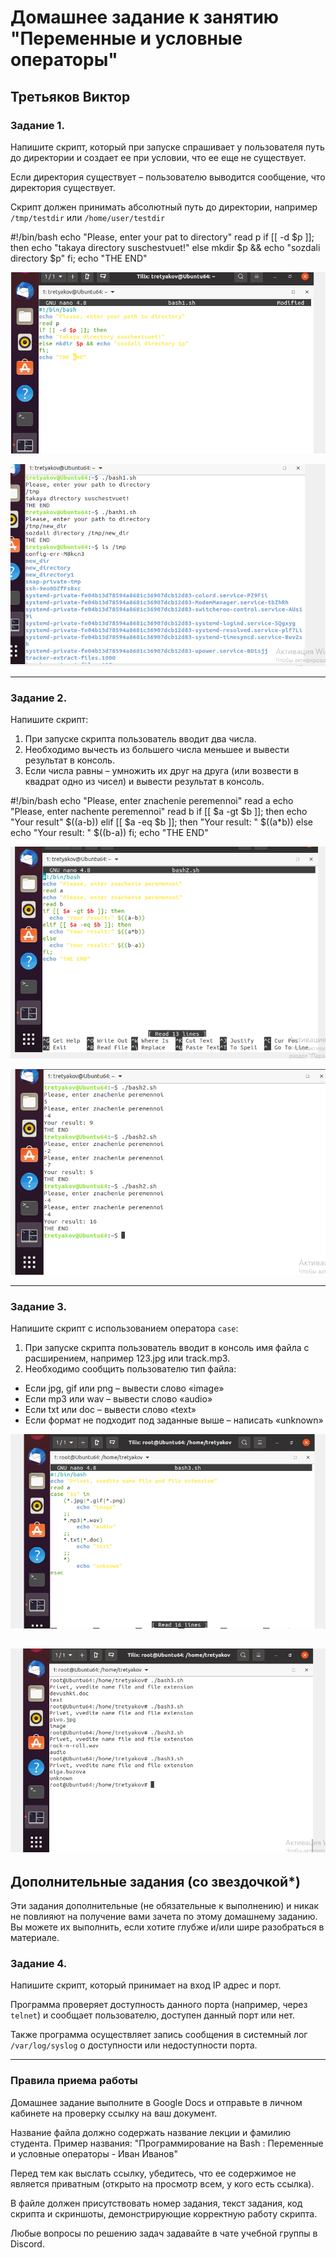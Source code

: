 # Домашнее задание к занятию "Переменные и условные операторы" 

Третьяков Виктор
------
### Задание 1.

Напишите скрипт, который при запуске спрашивает у пользователя путь до директории и создает ее при условии, что ее еще не существует. 

Если директория существует – пользователю выводится сообщение, что директория существует.

Скрипт должен принимать абсолютный путь до директории, например `/tmp/testdir` или `/home/user/testdir`

#!/bin/bash
echo "Please, enter your pat to directory"
read p
if [[ -d $p ]]; then
echo "takaya directory suschestvuet!"
else mkdir $p && echo "sozdali directory $p"
fi;
echo "THE END"

![](/images/bash1/bash1_1.png "1 скрин 1 задания")

![](/images/bash1/bash1_2.png "2 скрин 1 задания")


------
### Задание 2.

Напишите скрипт:
1. При запуске скрипта пользователь вводит два числа.
2. Необходимо вычесть из большего числа меньшее и вывести результат в консоль.
3. Если числа равны – умножить их друг на друга (или возвести в квадрат одно из чисел) и вывести результат в консоль.

#!/bin/bash
 echo "Please, enter znachenie peremennoi"
 read a
 echo "Please, enter nachente peremennoi"
 read b
 if [[ $a -gt $b ]]; then
 echo "Your result" $((a-b))
 elif [[ $a -eq $b ]]; then
 "Your result: " $((a*b))
 else
 echo "Your result: " $((b-a))
 fi;
 echo "THE END"
 
![](/images/bash1/bash2_1.png "1 скрин 2 задания")

![](/images/bash1/bash2_2.png "2 скрин 2 задания")
 
------
### Задание 3.

Напишите скрипт с использованием оператора `case`:
1. При запуске скрипта пользователь вводит в консоль имя файла с расширением, например 123.jpg или track.mp3.
2. Необходимо сообщить пользователю тип файла:
- Если jpg, gif или png – вывести слово «image»
- Если mp3 или wav – вывести слово «audio»
- Если txt или doc – вывести слово «text»
- Если формат не подходит под заданные выше – написать «unknown»


![](/images/bash1/bash3_1.png "1 скрин 3 задания")

![](/images/bash1/bash3_2.png "2 скрин 3 задания")
------
## Дополнительные задания (со звездочкой*)

Эти задания дополнительные (не обязательные к выполнению) и никак не повлияют на получение вами зачета по этому домашнему заданию. Вы можете их выполнить, если хотите глубже и/или шире разобраться в материале.

### Задание 4.

Напишите скрипт, который принимает на вход IP адрес и порт.

Программа проверяет доступность данного порта (например, через `telnet`) и сообщает пользователю, доступен данный порт или нет.

Также программа осуществляет запись сообщения в системный лог `/var/log/syslog` о доступности или недоступности порта.

------

### Правила приема работы

Домашнее задание выполните в Google Docs и отправьте в личном кабинете на проверку ссылку на ваш документ.

Название файла должно содержать название лекции и фамилию студента. Пример названия: "Программирование на Bash : Переменные и условные операторы - Иван Иванов"

Перед тем как выслать ссылку, убедитесь, что ее содержимое не является приватным (открыто на просмотр всем, у кого есть ссылка).

В файле должен присутствовать номер задания, текст задания, код скрипта и скриншоты, демонстрирующие корректную работу скрипта.

Любые вопросы по решению задач задавайте в чате учебной группы в Discord.
